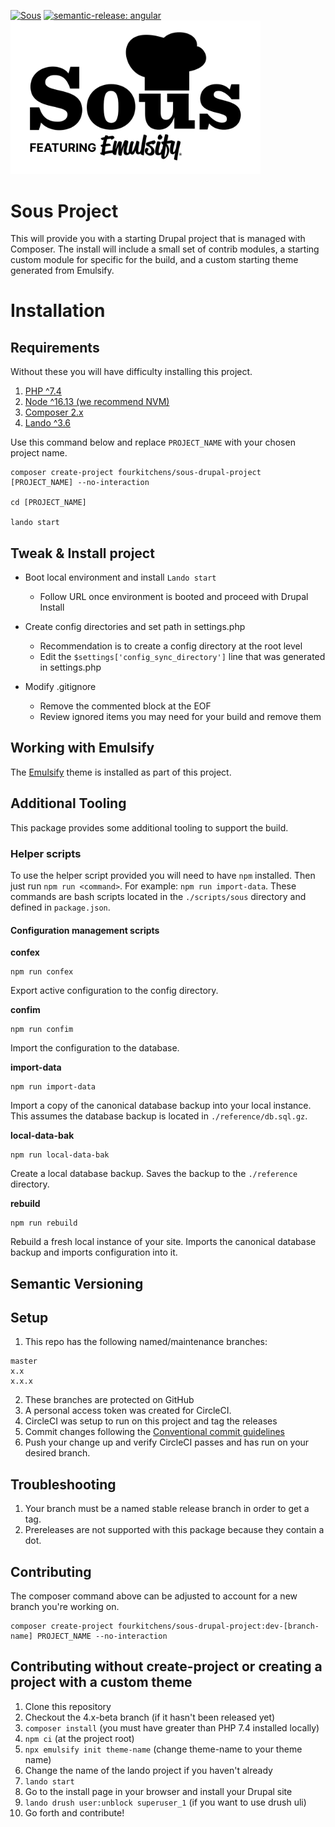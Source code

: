[![Sous](https://circleci.com/gh/fourkitchens/sous-drupal-project.svg?style=svg)](https://app.circleci.com/github/fourkitchens/sous-drupal-project/pipelines)
[![semantic-release: angular](https://img.shields.io/badge/semantic--release-angular-e10079?logo=semantic-release)](https://github.com/semantic-release/semantic-release)
<br/>
<img style="max-width: 400px;" src="https://github.com/fourkitchens/sous-drupal-distro/blob/4.x-beta/themes/sous_admin/assets/images/sous.svg" alt="Sous featuring Emulsify">

# Sous Project

This will provide you with a starting Drupal project that is managed with Composer. The install will include a small set of contrib modules, a starting custom module for specific for the build, and a custom starting theme generated from Emulsify.

# Installation

## Requirements
Without these you will have difficulty installing this project.

1. [PHP ^7.4](http://www.php.net/)
2. [Node ^16.13 \(we recommend NVM\)](https://github.com/creationix/nvm)
3. [Composer 2.x](https://getcomposer.org/)
4. [Lando ^3.6](https://docs.lando.dev/basics/installation.html)

Use this command below and replace `PROJECT_NAME` with your chosen project name.

```
composer create-project fourkitchens/sous-drupal-project [PROJECT_NAME] --no-interaction

cd [PROJECT_NAME]

lando start

```

## Tweak & Install project

- Boot local environment and install `Lando start`

  - Follow URL once environment is booted and proceed with Drupal Install

- Create config directories and set path in settings.php

  - Recommendation is to create a config directory at the root level
  - Edit the `$settings['config_sync_directory']` line that was generated in settings.php

- Modify .gitignore
  - Remove the commented block at the EOF
  - Review ignored items you may need for your build and remove them

## Working with Emulsify
The [Emulsify](https://emulsify.info/) theme is installed as part of this project.

## Additional Tooling

This package provides some additional tooling to support the build.


### Helper scripts

To use the helper script provided you will need to have `npm` installed. Then just run `npm run <command>`. For example: `npm run import-data`. These commands are bash scripts located in the `./scripts/sous` directory and defined in `package.json`.

#### Configuration management scripts

**confex**

```
npm run confex
```

Export active configuration to the config directory.

**confim**

```
npm run confim
```

Import the configuration to the database.

**import-data**

```
npm run import-data
```

Import a copy of the canonical database backup into your local instance. This assumes the database backup is located in `./reference/db.sql.gz`.

**local-data-bak**

```
npm run local-data-bak
```

Create a local database backup. Saves the backup to the `./reference` directory.

**rebuild**

```
npm run rebuild
```

Rebuild a fresh local instance of your site. Imports the canonical database backup and imports configuration into it.

## Semantic Versioning

## Setup

1. This repo has the following named/maintenance branches:

```
master
x.x
x.x.x
```

2. These branches are protected on GitHub
3. A personal access token was created for CircleCI.
4. CircleCI was setup to run on this project and tag the releases
5. Commit changes following the [Conventional commit guidelines](https://www.conventionalcommits.org/en/v1.0.0/)
6. Push your change up and verify CircleCI passes and has run on your desired branch.

## Troubleshooting

1. Your branch must be a named stable release branch in order to get a tag.
2. Prereleases are not supported with this package because they contain a dot.

## Contributing

The composer command above can be adjusted to account for a new branch you're working on.

```
composer create-project fourkitchens/sous-drupal-project:dev-[branch-name] PROJECT_NAME --no-interaction

```

## Contributing without create-project or creating a project with a custom theme
1. Clone this repository
2. Checkout the 4.x-beta branch (if it hasn't been released yet)
3. `composer install` (you must have greater than PHP 7.4 installed locally)
4. `npm ci` (at the project root)
5. `npx emulsify init theme-name` (change theme-name to your theme name)
6. Change the name of the lando project if you haven't already
7. `lando start`
8. Go to the install page in your browser and install your Drupal site
9. `lando drush user:unblock superuser_1` (if you want to use drush uli)
10. Go forth and contribute!
